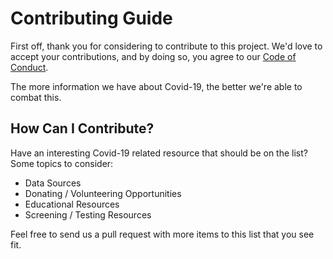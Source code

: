 Contributing Guide
==================

First off, thank you for considering to contribute to this project. We'd love to accept your contributions,
and by doing so, you agree to our [Code of Conduct][code-of-conduct].

The more information we have about Covid-19, the better we're able to combat this.

## How Can I Contribute?

Have an interesting Covid-19 related resource that should be on the list? Some topics to consider:

* Data Sources
* Donating / Volunteering Opportunities
* Educational Resources
* Screening / Testing Resources

Feel free to send us a pull request with more items to this list that you see fit.

[code-of-conduct]: CODE_OF_CONDUCT.md

